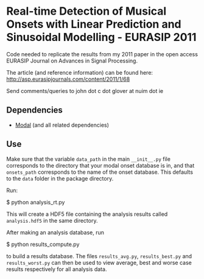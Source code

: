 Real-time Detection of Musical Onsets with Linear Prediction and Sinusoidal Modelling - EURASIP 2011
====================================================================================================

Code needed to replicate the results from my 2011 paper in the open access EURASIP Journal on Advances in Signal Processing.

The article (and reference information) can be found here: http://asp.eurasipjournals.com/content/2011/1/68

Send comments/queries to john dot c dot glover at nuim dot ie


Dependencies
------------

* [Modal](http://github.com/johnglover/modal) (and all related dependencies)


Use
---

Make sure that the variable `data_path` in the main `__init__.py` file corresponds to the directory
that your modal onset database is in, and that `onsets_path` corresponds to the name of the onset database.
This defaults to the `data` folder in the package directory.

Run:

  $ python analysis_rt.py 

This will create a HDF5 file containing the analysis results called `analysis.hdf5` in the same directory.

After making an analysis database, run

  $ python results_compute.py
  
to build a results database. The files `results_avg.py`, `results_best.py` and `results_worst.py` can then be used to view average, 
best and worse case results respectively for all analysis data.

